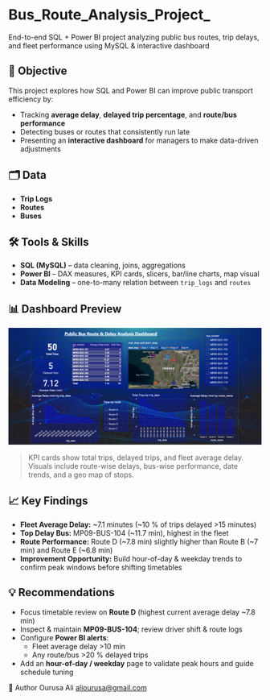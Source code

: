 # Bus_Route_Analysis_Project_
End-to-end SQL + Power BI project analyzing public bus routes, trip delays, and fleet performance using MySQL &amp; interactive dashboard

## 📌 Objective
This project explores how SQL and Power BI can improve public transport efficiency by:
- Tracking **average delay**, **delayed trip percentage**, and **route/bus performance**
- Detecting buses or routes that consistently run late
- Presenting an **interactive dashboard** for managers to make data-driven adjustments

## 🗂 Data
- **Trip Logs**  
- **Routes**
- **Buses**  

## 🛠 Tools & Skills
- **SQL (MySQL)** – data cleaning, joins, aggregations
- **Power BI** – DAX measures, KPI cards, slicers, bar/line charts, map visual
- **Data Modeling** – one-to-many relation between `trip_logs` and `routes`

## 📊 Dashboard Preview

![Dashboard Preview](Dashboard.png)

> KPI cards show total trips, delayed trips, and fleet average delay. Visuals include route-wise delays, bus-wise performance, date trends, and a geo map of stops.


## 📈 Key Findings
- **Fleet Average Delay:** ~7.1 minutes (~10 % of trips delayed >15 minutes)
- **Top Delay Bus:** MP09-BUS-104 (~11.7 min), highest in the fleet
- **Route Performance:** Route D (~7.8 min) slightly higher than Route B (~7 min) and Route E (~6.8 min)
- **Improvement Opportunity:** Build hour-of-day & weekday trends to confirm peak windows before shifting timetables

## 💡 Recommendations
- Focus timetable review on **Route D** (highest current average delay ~7.8 min)
- Inspect & maintain **MP09-BUS-104**; review driver shift & route logs
- Configure **Power BI alerts**:
  - Fleet average delay >10 min
  - Any route/bus >20 % delayed trips
- Add an **hour-of-day / weekday** page to validate peak hours and guide schedule tuning

📧 Author
Ourusa Ali
aliourusa@gmail.com
